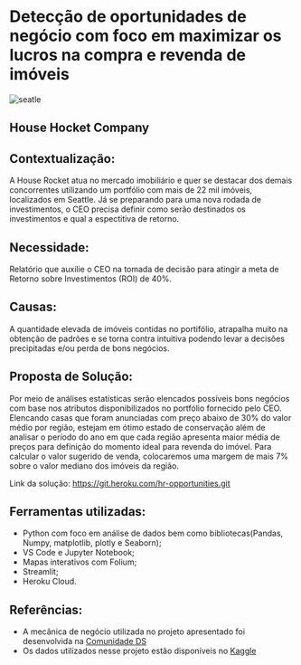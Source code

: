 # Detecção de oportunidades de negócio com foco em maximizar os lucros na compra e revenda de imóveis

![seatle](https://blog.rexperts.com.br/wp-content/uploads/2018/01/TIR-Taxa-Interna-de-Retorno-%E2%80%93-A-B%C3%BAssola-Financeira-dos-Projetos.png)

## House Hocket Company 

## Contextualização:

A House Rocket atua no mercado imobiliário e quer se destacar dos demais concorrentes utilizando um portfólio com mais de 22 mil imóveis, localizados em Seattle. Já se preparando para uma nova rodada de investimentos, o CEO precisa definir como serão destinados os investimentos e qual a espectitiva de retorno. 

## Necessidade:
Relatório que auxilie o CEO na tomada de decisão para atingir a meta de Retorno sobre Investimentos (ROI) de 40%. 
## Causas:
A quantidade elevada de imóveis contidas no portifólio, atrapalha muito na obtenção de padrões e se torna contra intuitiva podendo levar a decisões precipitadas e/ou perda de bons negócios.

## Proposta de Solução:
Por meio de análises estatísticas serão elencados possíveis bons negócios com base nos atributos disponibilizados no portfólio fornecido pelo CEO. Elencando casas que foram anunciadas com preço abaixo de 30% do valor médio por região, estejam em ótimo estado de conservação além de analisar o período do ano em que cada região apresenta maior média de preços para definição do momento ideal para revenda do imóvel. Para calcular o valor sugerido de venda, colocaremos uma margem de mais 7% sobre o valor mediano dos imóveis da região.

Link da solução: https://git.heroku.com/hr-opportunities.git

## Ferramentas utilizadas:

- Python com foco em análise de dados bem como bibliotecas(Pandas, Numpy, matplotlib, plotly e Seaborn);
- VS Code e Jupyter Notebook;
- Mapas interativos com Folium;
- Streamlit;
- Heroku Cloud.

## Referências:

- A mecânica de negócio utilizada no projeto apresentado foi desenvolvida na [Comunidade DS](https://www.comunidadedatascience.com/)
- Os dados utilizados nesse projeto estão disponíveis no [Kaggle](https://www.kaggle.com/datasets/shivachandel/kc-house-data)

